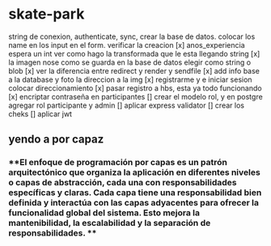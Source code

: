 # skate-park
string de conexion, authenticate, sync, crear la base de datos. 
colocar los name en los input en el form. verificar la creacion
[x] anos_experiencia espera un int ver como hago la transformada que le esta llegando string
[x] la imagen nose como se guarda en la base de datos elegir como string o blob
[x] ver la diferencia entre redirect y render y sendfile <!-- si tengo middlewares lo mejor es usar redirect, render es para vistas, sendfile enviar el archivo directamente y es menos escalable , ya que tendria 2 instancias -->
[x] add info base a la database y foto la direccion a la img
[x] registrarme y e iniciar sesion colocar direccionamiento
[x] pasar registro a hbs, esta ya todo funcionando
[x] encriptar contraseña en participantes
[] crear el modelo rol, y en postgre agregar rol participante y admin 
[] aplicar express validator
[] crear los cheks
[] aplicar jwt


## yendo a por capaz
### **El enfoque de programación por capas es un patrón arquitectónico que organiza la aplicación en diferentes niveles o capas de abstracción, cada una con responsabilidades específicas y claras. Cada capa tiene una responsabilidad bien definida y interactúa con las capas adyacentes para ofrecer la funcionalidad global del sistema. Esto mejora la mantenibilidad, la escalabilidad y la separación de responsabilidades. **
